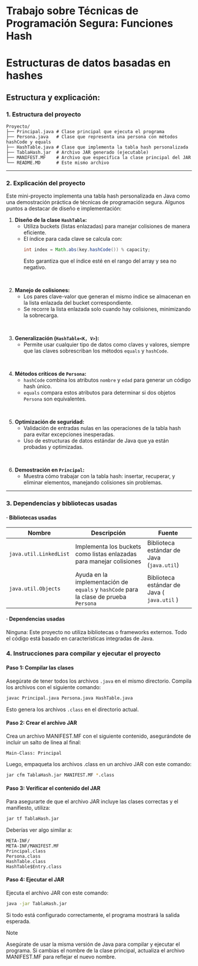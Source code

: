 # Trabajo sobre Técnicas de Programación Segura: Funciones Hash
# Estructuras de datos basadas en hashes

## Estructura y explicación:

### 1. Estructura del proyecto
```
Proyecto/
├── Principal.java # Clase principal que ejecuta el programa
├── Persona.java   # Clase que representa una persona con métodos hashCode y equals
├── HashTable.java # Clase que implementa la tabla hash personalizada
├── TablaHash.jar  # Archivo JAR generado (ejecutable)
├── MANIFEST.MF    # Archivo que especifica la clase principal del JAR
└── README.MD      # Este mismo archivo
```

---

### 2. Explicación del proyecto
Este mini-proyecto implementa una tabla hash personalizada en Java como una demostración práctica de técnicas de programación segura. Algunos puntos a destacar de diseño e implementación:

1. **Diseño de la clase `HashTable`:**
   - Utiliza buckets (listas enlazadas) para manejar colisiones de manera eficiente.
   - El índice para cada clave se calcula con:
     ```java
     int index = Math.abs(key.hashCode()) % capacity;
     ```
     Esto garantiza que el índice esté en el rango del array y sea no negativo.

<br>

2. **Manejo de colisiones:**
   - Los pares clave-valor que generan el mismo índice se almacenan en la lista enlazada del bucket correspondiente.
   - Se recorre la lista enlazada solo cuando hay colisiones, minimizando la sobrecarga.

<br>

3. **Generalización (`HashTable<K, V>`):**
   - Permite usar cualquier tipo de datos como claves y valores, siempre que las claves sobrescriban los métodos `equals` y `hashCode`.

<br>

4. **Métodos críticos de `Persona`:**
   - `hashCode` combina los atributos `nombre` y `edad` para generar un código hash único.
   - `equals` compara estos atributos para determinar si dos objetos `Persona` son equivalentes.

<br>

5. **Optimización de seguridad:**
   - Validación de entradas nulas en las operaciones de la tabla hash para evitar excepciones inesperadas.
   - Uso de estructuras de datos estándar de Java que ya están probadas y optimizadas.

<br>

6. **Demostración en `Principal`:**
   - Muestra cómo trabajar con la tabla hash: insertar, recuperar, y eliminar elementos, manejando colisiones sin problemas.

---

### 3. Dependencias y bibliotecas usadas

#### · Bibliotecas usadas
| Nombre | Descripción | Fuente |
| --------------- | --------------- | --------------- |
| `java.util.LinkedList` | Implementa los buckets como listas enlazadas para manejar colisiones | Biblioteca estándar de Java (`java.util`) |
| `java.util.Objects` | Ayuda en la implementación de `equals` y `hashCode` para la clase de prueba `Persona` | Biblioteca estándar de Java ( `java.util` ) |

#### · Dependencias usadas
Ninguna: Este proyecto no utiliza bibliotecas o frameworks externos. Todo el código está basado en características integradas de Java.


### 4. Instrucciones para compilar y ejecutar el proyecto

#### **Paso 1: Compilar las clases**
Asegúrate de tener todos los archivos `.java` en el mismo directorio. Compila los archivos con el siguiente comando:

```bash
javac Principal.java Persona.java HashTable.java
```

Esto genera los archivos `.class` en el directorio actual.

#### **Paso 2: Crear el archivo JAR**

Crea un archivo MANIFEST.MF con el siguiente contenido, asegurándote de incluir un salto de línea al final:

```manifest
Main-Class: Principal
```

Luego, empaqueta los archivos .class en un archivo JAR con este comando:

```bash
jar cfm TablaHash.jar MANIFEST.MF *.class
```

#### **Paso 3: Verificar el contenido del JAR**

Para asegurarte de que el archivo JAR incluye las clases correctas y el manifiesto, utiliza:

```bash
jar tf TablaHash.jar
```

Deberías ver algo similar a:

```ls
META-INF/
META-INF/MANIFEST.MF
Principal.class
Persona.class
HashTable.class
HashTable$Entry.class
```

#### **Paso 4: Ejecutar el JAR**

Ejecuta el archivo JAR con este comando:

```bash
java -jar TablaHash.jar
```

Si todo está configurado correctamente, el programa mostrará la salida esperada.
> [!NOTE]
> Asegúrate de usar la misma versión de Java para compilar y ejecutar el programa.
> Si cambias el nombre de la clase principal, actualiza el archivo MANIFEST.MF para reflejar el nuevo nombre.
